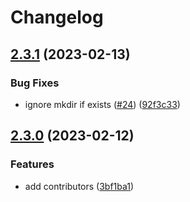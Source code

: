 # Changelog

## [2.3.1](https://github.com/eggjs/egg-static/compare/v2.3.0...v2.3.1) (2023-02-13)


### Bug Fixes

* ignore mkdir if exists ([#24](https://github.com/eggjs/egg-static/issues/24)) ([92f3c33](https://github.com/eggjs/egg-static/commit/92f3c339592f789b2107aa849cfa0641df18ca12))

## [2.3.0](https://github.com/eggjs/egg-static/compare/v2.2.0...v2.3.0) (2023-02-12)


### Features

* add contributors ([3bf1ba1](https://github.com/eggjs/egg-static/commit/3bf1ba1b6bafd4b1a61b9fb0438c4ec07939af37))

